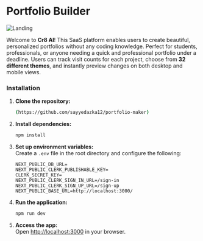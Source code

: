 # Portfolio Builder

![Landing](./readme_images/landing.png)


Welcome to **Cr8 AI**! This SaaS platform enables users to create beautiful, personalized portfolios without any coding knowledge. Perfect for students, professionals, or anyone needing a quick and professional portfolio under a deadline. Users can track visit counts for each project, choose from **32 different themes**, and instantly preview changes on both desktop and mobile views.




### Installation

1. **Clone the repository:**
   ```bash
   (https://github.com/sayyedazka12/portfolio-maker)
   ```

2. **Install dependencies:**
   ```bash
   npm install
   ```

3. **Set up environment variables:**  
   Create a `.env` file in the root directory and configure the following:

   ```plaintext
   NEXT_PUBLIC_DB_URL=
   NEXT_PUBLIC_CLERK_PUBLISHABLE_KEY=
   CLERK_SECRET_KEY=
   NEXT_PUBLIC_CLERK_SIGN_IN_URL=/sign-in
   NEXT_PUBLIC_CLERK_SIGN_UP_URL=/sign-up
   NEXT_PUBLIC_BASE_URL=http://localhost:3000/
   ```

4. **Run the application:**
   ```bash
   npm run dev
   ```

5. **Access the app:**  
   Open [http://localhost:3000](http://localhost:3000) in your browser.



